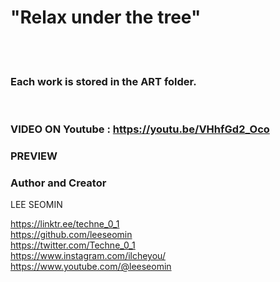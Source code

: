 # "Relax under the tree"


  <br/>   <br/>  
  
### Each work is stored in the ART folder.  

<br/>  

### VIDEO ON Youtube : https://youtu.be/VHhfGd2_Oco

### PREVIEW






### Author and Creator
 
 LEE SEOMIN
 
 https://linktr.ee/techne_0_1
   <br/> 
 https://github.com/leeseomin 
  <br/> 
 https://twitter.com/Techne_0_1
  <br/>
https://www.instagram.com/ilcheyou/  
 https://www.youtube.com/@leeseomin
